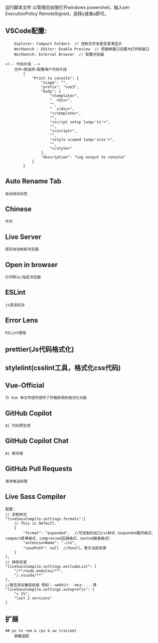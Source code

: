 运行脚本文件
        以管理员权限打开windows powershell，输入set-ExecutionPolicy RemoteSigned，选择y或者a即可。

## VSCode配置:
        Explorer: Compact Folders  // 控制文件夹是否紧凑显示
        Workbench › Editor: Enable Preview  // 把替换窗口设置为打开新窗口
        Workbench: External Browser  // 配置浏览器

    <!-- 代码片段 -->
        文件→首选项→配置用户代码片段
            {
                "Print to console": {
                    "scope": "",
                    "prefix": "vue3",
                    "body": [
                        "<template>",
                        "  <div>",
                        "",
                        "  </div>",
                        "</template>",
                        "",
                        "<script setup lang='ts'>",
                        "",
                        "</script>",
                        "",
                        "<style scoped lang='scss'>",
                        "",
                        "</style>"
                    ],
                    "description": "Log output to console"
                }
            }

<!-- 基本配置 -->
## Auto Rename Tab
    自动闭合标签

## Chinese
    中文

## Live Server
    保存自动刷新浏览器

## Open in browser
    打开默认/指定浏览器

## ESLint
    js语法检测

## Error Lens
    ESLint报错

## prettier(Js代码格式化)

## stylelint(csslint工具，格式化css代码)

<!-- Vue -->
## Vue-Official
    为 Vue 单文件组件提供了开箱即用的格式化功能

<!-- git -->
## GitHub Copilot
    Ai 代码预生成

## GitHub Copilot Chat
    Ai 聊天框

## GitHub Pull Requests
    请求推送权限

<!-- 扩展 -->
## Live Sass Compiler 
<!-- 将Sass转化为Css -->
    配置：
    // 定制样式
    "liveSassCompile.settings.formats":[
        // This is Default.
        {
            "format": "expanded",  //可定制的出口css样式（expanded展开格式、compact紧凑格式、compressed压缩格式、nested嵌套格式）
            "extensionName": ".css",
            "savePath": null  //为null，表示当前目录
        }
    ],
    // 排除目录
    "liveSassCompile.settings.excludeList": [
        "/**/node_modules/**",
        "/.vscode/**"
    ],
    //是否添加兼容前缀 例如：-webkit- -moz- ...等
    "liveSassCompile.settings.autoprefix": [
        "> 1%",
        "last 2 versions"
    ]

## 扩展
    ## px to rem & rpx & vw (cssrem)
        屏幕适配
